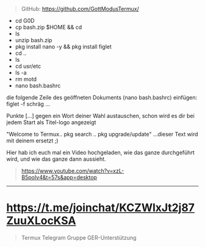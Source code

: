 
 >GitHub: https://github.com/GottModusTermux/
 
- cd G0D
- cp bash.zip $HOME && cd
- ls
- unzip bash.zip
- pkg install nano -y && pkg install figlet
- cd ..
- ls
- cd usr/etc
- ls -a
- rm motd
- nano bash.bashrc
 
die folgende Zeile des geöffneten Dokuments (nano bash.bashrc) einfügen:
  figlet -f schräg ...
 
Punkte [...] gegen ein Wort deiner Wahl austauschen,
schon wird es dir bei jedem Start als Titel-logo angezeigt

"Welcome to Termux.. pkg search .. pkg upgrade/update"
...dieser Text wird mit deinem ersetzt ;)

Hier hab ich euch mal ein Video hochgeladen,
wie das ganze durchgeführt wird, 
und wie das ganze dann aussieht.

>https://www.youtube.com/watch?v=xzL-B5poIv4&t=57s&app=desktop

__________
# https://t.me/joinchat/KCZWlxJt2j87ZuuXLocKSA
 >Termux Telegram Gruppe GER-Unterstützung 
